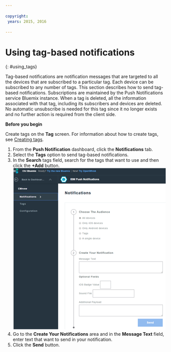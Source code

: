 ```yaml
---

copyright:
 years: 2015, 2016

---
```


# Using tag-based notifications
{: #using_tags}


Tag-based notifications are notification messages that are targeted to all the devices that are subscribed to a particular tag. Each device can be subscribed to any number of tags. This section describes how to send tag-based notifications. Subscriptions are maintained by the Push Notifications service Bluemix instance. When a tag is deleted, all the information associated with that tag, including its subscribers and devices are deleted. No automatic unsubscribe is needed for this tag since it no longer exists and no further action is required from the client side.

**Before you begin**

Create tags on the **Tag** screen. For information about how to create tags, see [Creating tags](t_manage_tags.html).

1. From the **Push Notification** dashboard, click the **Notifications** tab.
1. Select the **Tags** option to send tag-based notifications.
1. In the **Search** tags field, search for the tags that want to use and then click the **+Add** button.![Notifications Screen](images/tag_notification.jpg)
1. Go to the **Create Your Notifications** area and in the **Message Text** field, enter text that want to send in your notification.
1. Click the **Send** button.
